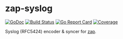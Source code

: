 # zap-syslog

[![GoDoc](https://godoc.org/github.com/imperfectgo/zap-syslog?status.svg)](https://godoc.org/github.com/imperfectgo/zap-syslog)
[![Build Status](https://travis-ci.org/imperfectgo/zap-syslog.svg?branch=master)](https://travis-ci.org/imperfectgo/zap-syslog)
[![Go Report Card](https://goreportcard.com/badge/github.com/imperfectgo/zap-syslog)](https://goreportcard.com/report/github.com/imperfectgo/zap-syslog)
[![Coverage](https://codecov.io/gh/imperfectgo/zap-syslog/branch/master/graph/badge.svg)](https://codecov.io/gh/imperfectgo/zap-syslog)

Syslog (RFC5424) encoder & syncer for [zap](https://github.com/uber-go/zap).
